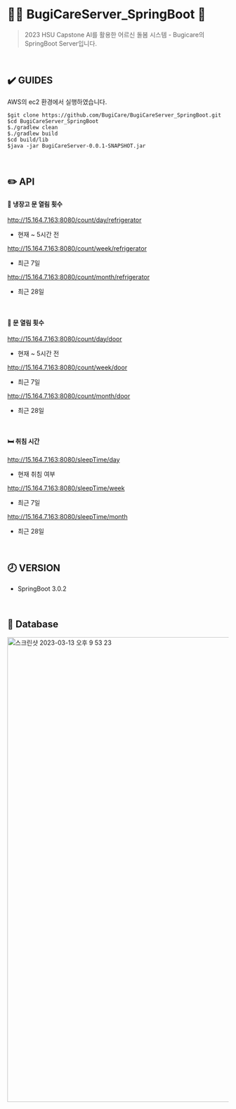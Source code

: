 👵🏻 BugiCareServer_SpringBoot 🤖
=============
> 2023 HSU Capstone AI를 활용한 어르신 돌봄 시스템 - Bugicare의 SpringBoot Server입니다.

<br>

## ✔️ GUIDES

AWS의 ec2 환경에서 실행하였습니다.

```shell
$git clone https://github.com/BugiCare/BugiCareServer_SpringBoot.git
$cd BugiCareServer_SpringBoot
$./gradlew clean
$./gradlew build
$cd build/lib
$java -jar BugiCareServer-0.0.1-SNAPSHOT.jar
```

</br>

## ✏️ API

#### 🥶 냉장고 문 열림 횟수

http://15.164.7.163:8080/count/day/refrigerator

- 현재 ~ 5시간 전 

http://15.164.7.163:8080/count/week/refrigerator

- 최근 7일

http://15.164.7.163:8080/count/month/refrigerator

- 최근 28일

</br>

#### 🚪 문 열림 횟수

http://15.164.7.163:8080/count/day/door

- 현재 ~ 5시간 전 

http://15.164.7.163:8080/count/week/door

- 최근 7일

http://15.164.7.163:8080/count/month/door

- 최근 28일

</br>

#### 🛏️ 취침 시간

http://15.164.7.163:8080/sleepTime/day

- 현재 취침 여부

http://15.164.7.163:8080/sleepTime/week

- 최근 7일

http://15.164.7.163:8080/sleepTime/month

- 최근 28일

<br>

## 🕗 VERSION

- SpringBoot 3.0.2

</br>

## 📂 Database

<img width="1059" alt="스크린샷 2023-03-13 오후 9 53 23" src="https://user-images.githubusercontent.com/92321183/224710045-94bfa8e2-58e2-4b20-8e11-8e869ab79949.png">
